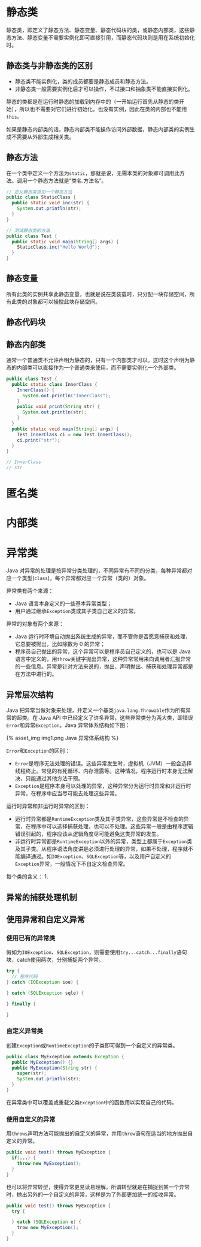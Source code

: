 


# 静态类
静态类，即定义了静态方法、静态变量、静态代码块的类，或静态内部类，这些静态方法、静态变量不需要实例化即可直接引用，而静态代码块则是用在系统初始化时。
## 静态类与非静态类的区别
* 静态类不能实例化，类的成员都要是静态成员和静态方法。
* 非静态类一般需要实例化后才可以操作，不过接口和抽象类不能直接实例化。

静态的类都是在运行时静态的加载到内存中的（一开始运行首先从静态的类开始），所以也不需要对它们进行初始化，也没有实例，因此在类的内部也不能用`this`。

如果是静态内部类的话，静态内部类不能操作访问外部数据，静态内部类的实例生成不需要从外部生成相关类。
## 静态方法
在一个类中定义一个方法为`static`，那就是说，无需本类的对象即可调用此方法。调用一个静态方法就是“类名.方法名”。
```java
// 定义静态类添加一个静态方法
public class StaticClass {
  public static void inc(str) {
    System.out.println(str);
  }
}

// 测试静态类的方法
public class Test {
  public static void main(String[] args) {
    StaticClass.inc("Hello World");
  }
}
```
## 静态变量
所有此类的实例共享此静态变量，也就是说在类装载时，只分配一块存储空间，所有此类的对象都可以操控此块存储空间。
## 静态代码块
## 静态内部类
通常一个普通类不允许声明为静态的，只有一个内部类才可以。这时这个声明为静态的内部类可以直接作为一个普通类来使用，而不需要实例化一个外部类。
```java
public class Test {
  public static class InnerClass {
    InnerClass() {
      System.out.println("InnerClass");
    }
    public void print(String str) {
      System.out.println(str);
    }
  }
  public static void main(String[] args) {
    Test.InnerClass ci = new Test.InnerClass();
    ci.print("str");
  }
}

// InnerClass
// str
```
# 匿名类
# 内部类
# 异常类
Java 对异常的处理是按异常分类处理的，不同异常有不同的分类，每种异常都对应一个类型(`class`)，每个异常都对应一个异常（类的）对象。

异常类有两个来源：
* Java 语言本身定义的一些基本异常类型；
* 用户通过继承`Exception`类或其子类自己定义的异常。

异常的对象有两个来源：
* Java 运行时环境自动抛出系统生成的异常，而不管你是否愿意捕获和处理，它总要被抛出，比如除数为 0 的异常；
* 程序员自己抛出的异常，这个异常可以是程序员自己定义的，也可以是 Java 语言中定义的，用`throw`关键字抛出异常，这种异常常用来向调用者汇报异常的一些信息。异常是针对方法来说的，抛出、声明抛出、捕获和处理异常都是在方法中进行的。

## 异常层次结构
Java 把异常当做对象来处理，并定义一个基类`java.lang.Throwable`作为所有异常的超类。在 Java API 中已经定义了许多异常，这些异常类分为两大类，即错误`Error`和异常`Exception`。Java 异常体系结构如下图：

{% asset_img img1.png Java 异常体系结构 %}

`Error`和`Exception`的区别：
* `Error`是程序无法处理的错误。这些异常发生时，虚拟机（JVM）一般会选择线程终止。常见的有死循环、内存泄露等。这种情况，程序运行时本身无法解决，只能通过其他方法干预。
* `Exception`是程序本身可以处理的异常，这种异常分为运行时异常和非运行时异常。在程序中应当尽可能去处理这些异常。

运行时异常和非运行时异常的区别：
* 运行时异常都是`RuntimeException`类及其子类异常，这些异常是不检查的异常，在程序中可以选择捕获处理，也可以不处理。这些异常一般是由程序逻辑错误引起的，程序应该从逻辑角度尽可能避免这类异常的发生。
* 非运行时异常都是`RuntimeException`以外的异常，类型上都属于`Exception`类及其子类。从程序语法角度讲是必须进行处理的异常，如果不处理，程序就不能编译通过。如`IOException`、`SQLException`等，以及用户自定义的`Exception`异常，一般情况下不自定义检查异常。

每个类的含义：
1. 


## 异常的捕获处理机制

## 使用异常和自定义异常
### 使用已有的异常类
假如为`IOException`、`SQLException`，则需要使用`try...catch...finally`语句块，catch使用两次，分别捕捉两个异常。
```java
try {
  // 程序代码
} catch (IOException ioe) {

} catch (SQLException sqle) {

} finally {

}
```
### 自定义异常类
创建`Exception`或`RuntimeException`的子类即可得到一个自定义的异常类。
```java
public class MyException extends Exception {
  public MyException() {}
  public MyException(String str) {
    super(str);
    System.out.println(str);
  }
}
```
在异常类中可以覆盖或重载父类`Exception`中的函数用以实现自己的代码。
### 使用自定义的异常
用`throws`声明方法可能抛出的自定义的异常，并用`throw`语句在适当的地方抛出自定义的异常。
```java
public void test() throws MyException {
  if(...) {
    throw new MyException();
  }
}
```
也可以将异常转型，使得异常更易读易理解。所谓转型就是在捕捉到某一个异常时，抛出另外的一个自定义的异常，这样是为了外部更加统一的接收异常。
```java
public void test() throws MyException {
  try {

  } catch (SQLException e) {
    trow new MyException();
  }
}